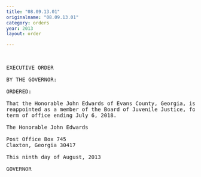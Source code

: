 ```yaml
---
title: "08.09.13.01"
originalname: "08.09.13.01"
category: orders
year: 2013
layout: order

---
```

<pre>
 

EXECUTIVE ORDER

BY THE GOVERNOR:

ORDERED:

That the Honorable John Edwards of Evans County, Georgia, is
reappointed as a member of the Board of Juvenile Justice, for a
term of office ending July 6, 2018.

The Honorable John Edwards

Post Office Box 745
Claxton, Georgia 30417

This ninth day of August, 2013

GOVERNOR

</pre>
